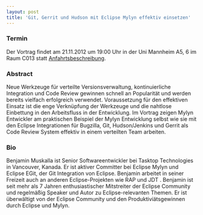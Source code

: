 ```yaml
---
layout: post
title: 'Git, Gerrit und Hudson mit Eclipse Mylyn effektiv einsetzen'
---
```


### Termin

Der Vortrag findet am 21.11.2012 um 19:00 Uhr in der Uni Mannheim A5, 6 im Raum C013 statt [Anfahrtsbeschreibung](/getting-there).

### Abstract

Neue Werkzeuge für verteilte Versionsverwaltung, kontinuierliche Integration und Code Review gewinnen schnell an Popularität und werden bereits vielfach erfolgreich verwendet. Voraussetzung für den effektiven Einsatz ist die enge Verknüpfung der Werkzeuge und die nahtlose Einbettung in den Arbeitsfluss in der Entwicklung. Im Vortrag zeigen Mylyn Entwickler am praktischen Beispiel der Mylyn Entwicklung selbst wie sie mit den Eclipse Integrationen für Bugzilla, Git, Hudson/Jenkins und Gerrit als Code Review System effektiv in einem verteilten Team arbeiten.

### Bio

Benjamin Muskalla ist Senior Softwareentwickler bei Tasktop Technologies in Vancouver, Kanada. Er ist aktiver Committer bei Eclipse Mylyn und Eclipse EGit, der Git Integration von Eclipse. Benjamin arbeitet in seiner Freizeit auch an anderen Eclipse-Projekten wie RAP und JDT . Benjamin ist seit mehr als 7 Jahren enthusiastischer Mitstreiter der Eclipse Community und regelmäßig Speaker und Autor zu Eclipse-relevanten Themen. Er ist überwältigt von der Eclipse Community und den Produktiviätsgewinnen durch Eclipse und Mylyn.
